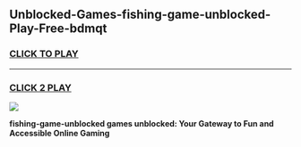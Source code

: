 
## Unblocked-Games-fishing-game-unblocked-Play-Free-bdmqt
<h3>
<a href="https://premium76.site?title=fishing-game-unblocked&ref=20M">CLICK TO PLAY</a></h3>
<hr>

<h3>
<a href="https://premium76.site?title=fishing-game-unblocked&ref=20M">CLICK 2 PLAY</a>
  
</h3>

<a href="https://premium76.site?title=fishing-game-unblocked&ref=19M"><img src="https://clearcache.store/games.png"></a>


**fishing-game-unblocked games unblocked: Your Gateway to Fun and Accessible Online Gaming**
